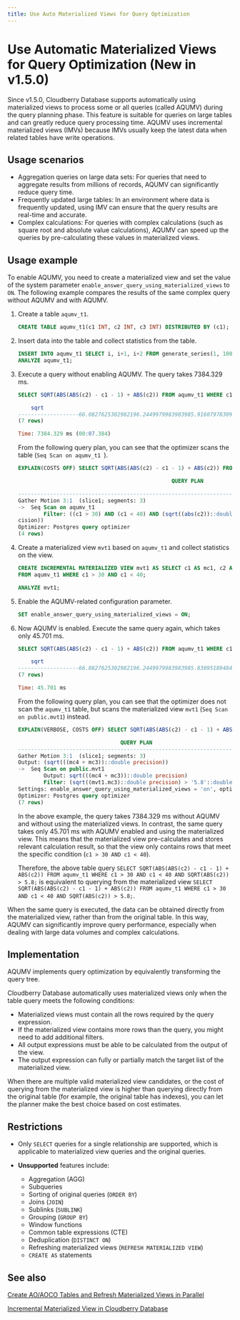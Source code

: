 ```yaml
---
title: Use Auto Materialized Views for Query Optimization
---
```


# Use Automatic Materialized Views for Query Optimization (New in v1.5.0)

Since v1.5.0, Cloudberry Database supports automatically using materialized views to process some or all queries (called AQUMV) during the query planning phase. This feature is suitable for queries on large tables and can greatly reduce query processing time. AQUMV uses incremental materialized views (IMVs) because IMVs usually keep the latest data when related tables have write operations.

## Usage scenarios

- Aggregation queries on large data sets: For queries that need to aggregate results from millions of records, AQUMV can significantly reduce query time.
- Frequently updated large tables: In an environment where data is frequently updated, using IMV can ensure that the query results are real-time and accurate.
- Complex calculations: For queries with complex calculations (such as square root and absolute value calculations), AQUMV can speed up the queries by pre-calculating these values in materialized views.

## Usage example

To enable AQUMV, you need to create a materialized view and set the value of the system parameter `enable_answer_query_using_materialized_views` to `ON`. The following example compares the results of the same complex query without AQUMV and with AQUMV.

1. Create a table `aqumv_t1`.

    ```sql
    CREATE TABLE aqumv_t1(c1 INT, c2 INT, c3 INT) DISTRIBUTED BY (c1);
    ```

2. Insert data into the table and collect statistics from the table.

    ```sql
    INSERT INTO aqumv_t1 SELECT i, i+1, i+2 FROM generate_series(1, 100000000) i;
    ANALYZE aqumv_t1;
    ```

3. Execute a query without enabling AQUMV. The query takes 7384.329 ms.

    ```sql
    SELECT SQRT(ABS(ABS(c2) - c1 - 1) + ABS(c2)) FROM aqumv_t1 WHERE c1 > 30 AND c1 < 40 AND SQRT(ABS(c2)) > 5.8;

        sqrt
    -------------------66.0827625302982196.2449979983983985.9160797830996166.1644140029689766.3245553203367595.830951894845301
    (7 rows)

    Time: 7384.329 ms (00:07.384)
    ```

    From the following query plan, you can see that the optimizer scans the table (`Seq Scan on aqumv_t1 `).

    ```sql
    EXPLAIN(COSTS OFF) SELECT SQRT(ABS(ABS(c2) - c1 - 1) + ABS(c2)) FROM aqumv_t1 WHERE c1 > 30 AND c1 < 40 AND SQRT(ABS(c2)) > 5.8;

                                                    QUERY PLAN

    -------------------------------------------------------------------------------------------------------------
    Gather Motion 3:1  (slice1; segments: 3)
    ->  Seq Scan on aqumv_t1
            Filter: ((c1 > 30) AND (c1 < 40) AND (sqrt((abs(c2))::double precision) > '5.8'::double pre
    cision))
    Optimizer: Postgres query optimizer
    (4 rows)
    ```

4. Create a materialized view `mvt1` based on `aqumv_t1` and collect statistics on the view.

    ```sql
    CREATE INCREMENTAL MATERIALIZED VIEW mvt1 AS SELECT c1 AS mc1, c2 AS mc2, ABS(c2) AS mc3, ABS(ABS(c2) - c1 - 1) AS mc4
    FROM aqumv_t1 WHERE c1 > 30 AND c1 < 40;

    ANALYZE mvt1;
    ```

5. Enable the AQUMV-related configuration parameter.

    ```sql
    SET enable_answer_query_using_materialized_views = ON;
    ```

6. Now AQUMV is enabled. Execute the same query again, which takes only 45.701 ms.

    ```sql
    SELECT SQRT(ABS(ABS(c2) - c1 - 1) + ABS(c2)) FROM aqumv_t1 WHERE c1 > 30 AND c1 < 40 AND SQRT(ABS(c2)) > 5.8;

        sqrt
    -------------------66.0827625302982196.2449979983983985.8309518948453015.9160797830996166.1644140029689766.324555320336759
    (7 rows)

    Time: 45.701 ms
    ```

    From the following query plan, you can see that the optimizer does not scan the `aqumv_t1` table, but scans the materialized view `mvt1` (`Seq Scan on public.mvt1`) instead.

    ```sql
    EXPLAIN(VERBOSE, COSTS OFF) SELECT SQRT(ABS(ABS(c2) - c1 - 1) + ABS(c2)) FROM aqumv_t1 WHERE c1 > 30 AND c1 < 40 AND SQRT(ABS(c2)) > 5.8;

                                    QUERY PLAN
    --------------------------------------------------------------------------------
    Gather Motion 3:1  (slice1; segments: 3)
    Output: (sqrt(((mc4 + mc3))::double precision))
    ->  Seq Scan on public.mvt1
            Output: sqrt(((mc4 + mc3))::double precision)
            Filter: (sqrt((mvt1.mc3)::double precision) > '5.8'::double precision)
    Settings: enable_answer_query_using_materialized_views = 'on', optimizer = 'off'
    Optimizer: Postgres query optimizer
    (7 rows)
    ```

    In the above example, the query takes 7384.329 ms without AQUMV and without using the materialized views. In contrast, the same query takes only 45.701 ms with AQUMV enabled and using the materialized view. This means that the materialized view pre-calculates and stores relevant calculation result, so that the view only contains rows that meet the specific condition (`c1 > 30 AND c1 < 40`).

    Therefore, the above table query `SELECT SQRT(ABS(ABS(c2) - c1 - 1) + ABS(c2)) FROM aqumv_t1 WHERE c1 > 30 AND c1 < 40 AND SQRT(ABS(c2)) > 5.8;` is equivalent to querying from the materialized view `SELECT SQRT(ABS(ABS(c2) - c1 - 1) + ABS(c2)) FROM aqumv_t1 WHERE c1 > 30 AND c1 < 40 AND SQRT(ABS(c2)) > 5.8;`.

When the same query is executed, the data can be obtained directly from the materialized view, rather than from the original table. In this way, AQUMV can significantly improve query performance, especially when dealing with large data volumes and complex calculations.

## Implementation

AQUMV implements query optimization by equivalently transforming the query tree.

Cloudberry Database automatically uses materialized views only when the table query meets the following conditions:

- Materialized views must contain all the rows required by the query expression.
- If the materialized view contains more rows than the query, you might need to add additional filters.
- All output expressions must be able to be calculated from the output of the view.
- The output expression can fully or partially match the target list of the materialized view.

When there are multiple valid materialized view candidates, or the cost of querying from the materialized view is higher than querying directly from the original table (for example, the original table has indexes), you can let the planner make the best choice based on cost estimates.

## Restrictions

- Only `SELECT` queries for a single relationship are supported, which is applicable to materialized view queries and the original queries.
- **Unsupported** features include:

    - Aggregation (AGG)
    - Subqueries
    - Sorting of original queries (`ORDER BY`)
    - Joins (`JOIN`)
    - Sublinks (`SUBLINK`)
    - Grouping (`GROUP BY`)
    - Window functions
    - Common table expressions (CTE)
    - Deduplication (`DISTINCT ON`)
    - Refreshing materialized views (`REFRESH MATERIALIZED VIEW`)
    - `CREATE AS` statements

## See also

[Create AO/AOCO Tables and Refresh Materialized Views in Parallel](/docs/parallel-create-ao-refresh-mv.md)

[Incremental Materialized View in Cloudberry Database](/docs/use-incremental-materialized-view.md)
